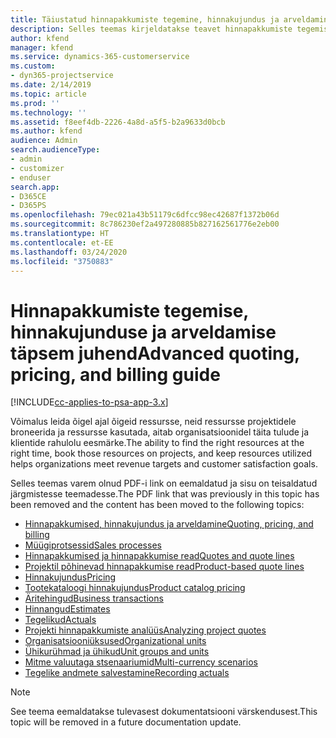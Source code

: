```yaml
---
title: Täiustatud hinnapakkumiste tegemine, hinnakujundus ja arveldamine
description: Selles teemas kirjeldatakse teavet hinnapakkumiste tegemise, arveldamise ja hinnakujunduse kohta rakenduses Project Service Automation.
author: kfend
manager: kfend
ms.service: dynamics-365-customerservice
ms.custom:
- dyn365-projectservice
ms.date: 2/14/2019
ms.topic: article
ms.prod: ''
ms.technology: ''
ms.assetid: f8eef4db-2226-4a8d-a5f5-b2a9633d0bcb
ms.author: kfend
audience: Admin
search.audienceType:
- admin
- customizer
- enduser
search.app:
- D365CE
- D365PS
ms.openlocfilehash: 79ec021a43b51179c6dfcc98ec42687f1372b06d
ms.sourcegitcommit: 8c786230ef2a497280885b827162561776e2eb00
ms.translationtype: HT
ms.contentlocale: et-EE
ms.lasthandoff: 03/24/2020
ms.locfileid: "3750883"
---
```

# <a name="advanced-quoting-pricing-and-billing-guide"></a><span data-ttu-id="d165d-103">Hinnapakkumiste tegemise, hinnakujunduse ja arveldamise täpsem juhend</span><span class="sxs-lookup"><span data-stu-id="d165d-103">Advanced quoting, pricing, and billing guide</span></span>

[!INCLUDE[cc-applies-to-psa-app-3.x](../../includes/cc-applies-to-psa-app-3x.md)]

<span data-ttu-id="d165d-104">Võimalus leida õigel ajal õigeid ressursse, neid ressursse projektidele broneerida ja ressursse kasutada, aitab organisatsioonidel täita tulude ja klientide rahulolu eesmärke.</span><span class="sxs-lookup"><span data-stu-id="d165d-104">The ability to find the right resources at the right time, book those resources on projects, and keep resources utilized helps organizations meet revenue targets and customer satisfaction goals.</span></span> 

<span data-ttu-id="d165d-105">Selles teemas varem olnud PDF-i link on eemaldatud ja sisu on teisaldatud järgmistesse teemadesse.</span><span class="sxs-lookup"><span data-stu-id="d165d-105">The PDF link that was previously in this topic has been removed and the content has been moved to the following topics:</span></span>

- [<span data-ttu-id="d165d-106">Hinnapakkumised, hinnakujundus ja arveldamine</span><span class="sxs-lookup"><span data-stu-id="d165d-106">Quoting, pricing, and billing</span></span>](../quote-bill-price.md)
- [<span data-ttu-id="d165d-107">Müügiprotsessid</span><span class="sxs-lookup"><span data-stu-id="d165d-107">Sales processes</span></span>](../basic-sales-process.md)
- [<span data-ttu-id="d165d-108">Hinnapakkumised ja hinnapakkumise read</span><span class="sxs-lookup"><span data-stu-id="d165d-108">Quotes and quote lines</span></span>](../basic-quote-lines.md)
- [<span data-ttu-id="d165d-109">Projektil põhinevad hinnapakkumise read</span><span class="sxs-lookup"><span data-stu-id="d165d-109">Product-based quote lines</span></span>](../product-based-quote-lines.md)
- [<span data-ttu-id="d165d-110">Hinnakujundus</span><span class="sxs-lookup"><span data-stu-id="d165d-110">Pricing</span></span>](../basic-pricing.md)
- [<span data-ttu-id="d165d-111">Tootekataloogi hinnakujundus</span><span class="sxs-lookup"><span data-stu-id="d165d-111">Product catalog pricing</span></span>](../product-catalog-pricing.md)
- [<span data-ttu-id="d165d-112">Äritehingud</span><span class="sxs-lookup"><span data-stu-id="d165d-112">Business transactions</span></span>](../basic-business-transactions.md)
- [<span data-ttu-id="d165d-113">Hinnangud</span><span class="sxs-lookup"><span data-stu-id="d165d-113">Estimates</span></span>](../estimates.md)
- [<span data-ttu-id="d165d-114">Tegelikud</span><span class="sxs-lookup"><span data-stu-id="d165d-114">Actuals</span></span>](../actuals.md)
- [<span data-ttu-id="d165d-115">Projekti hinnapakkumiste analüüs</span><span class="sxs-lookup"><span data-stu-id="d165d-115">Analyzing project quotes</span></span>](../basic-analyzing-quotes.md)
- [<span data-ttu-id="d165d-116">Organisatsiooniüksused</span><span class="sxs-lookup"><span data-stu-id="d165d-116">Organizational units</span></span>](../advanced-organizational.md)
- [<span data-ttu-id="d165d-117">Ühikurühmad ja ühikud</span><span class="sxs-lookup"><span data-stu-id="d165d-117">Unit groups and units</span></span>](../advanced-units.md)
- [<span data-ttu-id="d165d-118">Mitme valuutaga stsenaariumid</span><span class="sxs-lookup"><span data-stu-id="d165d-118">Multi-currency scenarios</span></span>](../advanced-currency.md)
- [<span data-ttu-id="d165d-119">Tegelike andmete salvestamine</span><span class="sxs-lookup"><span data-stu-id="d165d-119">Recording actuals</span></span>](../advanced-actuals.md)

> [!NOTE]
> <span data-ttu-id="d165d-120">See teema eemaldatakse tulevasest dokumentatsiooni värskendusest.</span><span class="sxs-lookup"><span data-stu-id="d165d-120">This topic will be removed in a future documentation update.</span></span> 
